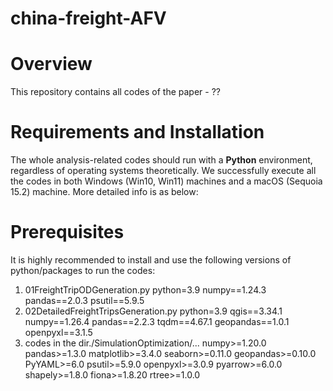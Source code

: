 # china-freight-AFV
# Overview
This repository contains all codes of the paper - ??
# Requirements and Installation
The whole analysis-related codes should run with a **Python** environment, regardless of operating systems theoretically. We successfully execute all the codes in both Windows (Win10, Win11) machines and a macOS (Sequoia 15.2) machine. More detailed info is as below:
# Prerequisites
It is highly recommended to install and use the following versions of python/packages to run the codes:
1. 01FreightTripODGeneration.py
   python=3.9
   numpy==1.24.3
   pandas==2.0.3
   psutil==5.9.5
2. 02DetailedFreightTripsGeneration.py
   python=3.9
   qgis==3.34.1
   numpy==1.26.4
   pandas==2.2.3
   tqdm==4.67.1
   geopandas==1.0.1
   openpyxl==3.1.5
3. codes in the dir./SimulationOptimization/...
   numpy>=1.20.0
   pandas>=1.3.0
   matplotlib>=3.4.0
   seaborn>=0.11.0
   geopandas>=0.10.0
   PyYAML>=6.0
   psutil>=5.9.0
   openpyxl>=3.0.9
   pyarrow>=6.0.0
   shapely>=1.8.0
   fiona>=1.8.20
   rtree>=1.0.0
